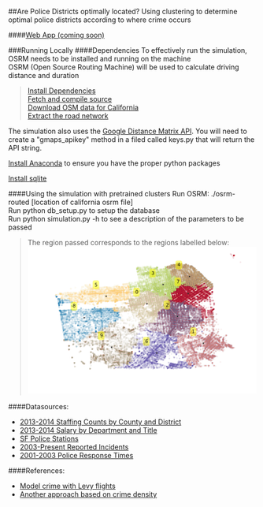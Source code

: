 ##Are Police Districts optimally located?
Using clustering to determine optimal police districts according to where crime occurs

####[Web App (coming soon)](http://simpol.paullianyang.com/)

###Running Locally
####Dependencies
To effectively run the simulation, OSRM needs to be installed and running on the machine  
OSRM (Open Source Routing Machine) will be used to calculate driving distance and duration
>[Install Dependencies](https://github.com/Project-OSRM/osrm-backend/wiki/Building%20OSRM#mac-os-x-1071-1082)  
>[Fetch and compile source](https://github.com/Project-OSRM/osrm-backend/wiki/Building%20OSRM#fetch-the-source)  
>[Download OSM data for California](http://download.geofabrik.de/north-america/us/california.html)  
>[Extract the road network](https://github.com/Project-OSRM/osrm-backend/wiki/Running-OSRM#extracting-the-road-network)

The simulation also uses the [Google Distance Matrix API](https://developers.google.com/maps/documentation/distancematrix/). You will need to create a "gmaps_apikey" method in a filed called keys.py that will return the API string.

[Install Anaconda](http://continuum.io/downloads) to ensure you have the proper python packages

[Install sqlite](https://www.sqlite.org/download.html)

####Using the simulation with pretrained clusters
Run OSRM: ./osrm-routed [location of california osrm file]  
Run python db_setup.py to setup the database  
Run python simulation.py -h to see a description of the parameters to be passed
>The region passed corresponds to the regions labelled below:
![](https://raw.githubusercontent.com/paullianyang/SimPol/master/data/trained_clusters.png)



####Datasources:
* [2013-2014 Staffing Counts by County and District](http://post.ca.gov/Data/Sites/1/post_docs/hiring/le-employment-stats.pdf)
* [2013-2014 Salary by Department and Title](https://data.sfgov.org/City-Management-and-Ethics/Employee-Compensation/88g8-5mnd)
* [SF Police Stations](https://data.sfgov.org/Public-Safety/San-Francisco-Police-Stations/8xyy-6zfh)
* [2003-Present Reported Incidents](https://data.sfgov.org/Public-Safety/SFPD-Reported-Incidents-2003-to-Present/dyj4-n68b)
* [2001-2003 Police Response Times](http://sfcontroller.org/Modules/ShowDocument.aspx?documentid=1063)

####References:
* [Model crime with Levy flights](https://dl.dropboxusercontent.com/u/67300625/tum_summer_2012_levicrime.pdf)
* [Another approach based on crime density](http://ced.berkeley.edu/faculty/ratt/classes/c188/2009Posters/Visconti%20Zhang%20Poster.pdf)
